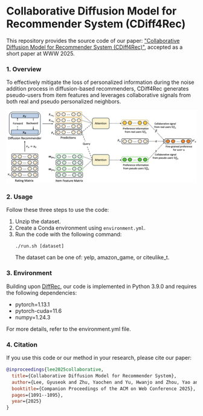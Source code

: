 # Collaborative Diffusion Model for Recommender System (CDiff4Rec)
This repository provides the source code of our paper: ["Collaborative Diffusion Model for Recommender System (CDiff4Rec)"](https://arxiv.org/abs/2501.18997), accepted as a short paper at WWW 2025.

### 1. Overview
To effectively mitigate the loss of personalized information during the noise addition process in diffusion-based recommenders, CDiff4Rec generates pseudo-users from item features and leverages collaborative signals from both real and pseudo personalized neighbors.

<img src="./figure/method.png">

### 2. Usage
Follow these three steps to use the code:
1. Unzip the dataset.
2. Create a Conda environment using `environment.yml`.
3. Run the code with the following command:
    ```
    ./run.sh [dataset] 
    ```
    The dataset can be one of: yelp, amazon_game, or citeulike_t.



### 3. Environment
Building upon [DiffRec](https://github.com/YiyanXu/DiffRec), our code is implemented in Python 3.9.0 and requires the following dependencies:

* pytorch=1.13.1
* pytorch-cuda=11.6
* numpy=1.24.3
  
For more details, refer to the environment.yml file.

### 4. Citation
If you use this code or our method in your research, please cite our paper:

```bibtex
@inproceedings{lee2025collaborative,
  title={Collaborative Diffusion Model for Recommender System},
  author={Lee, Gyuseok and Zhu, Yaochen and Yu, Hwanjo and Zhou, Yao and Li, Jundong},
  booktitle={Companion Proceedings of the ACM on Web Conference 2025},
  pages={1091--1095},
  year={2025}
}
```
